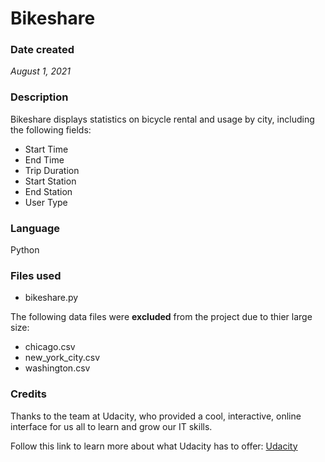 # Bikeshare

### Date created
_August 1, 2021_

### Description
Bikeshare displays statistics on bicycle rental and usage by city, including the following fields:
* Start Time
* End Time
* Trip Duration
* Start Station
* End Station
* User Type

### Language
Python

### Files used
- bikeshare.py

The following data files were **excluded** from the project due to thier large size:
- chicago.csv
- new_york_city.csv
- washington.csv

### Credits
Thanks to the team at Udacity, who provided a cool, interactive, online interface for us all to learn and grow our IT skills.

Follow this link to learn more about what Udacity has to offer:
[Udacity](https://www.udacity.com)

